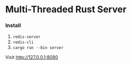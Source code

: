 # Multi-Threaded Rust Server

### Install
1. `redis-server`
2. `redis-cli`
2. `cargo run --bin server`

Visit http://127.0.0.1:8080
